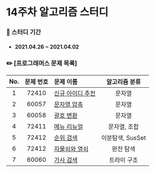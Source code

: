 # 14주차 알고리즘 스터디

### 📖 스터디 기간
- #### 2021.04.26 ~ 2021.04.02


### ✏️ [프로그래머스 문제 목록]
|No.|문제 번호|문제 이름|알고리즘 분류|
|:---:|:---:|:---|:---:| 
|1|72410|[신규 아이디 추천](https://programmers.co.kr/learn/courses/30/lessons/72410)|문자열| 
|2|60057|[문자열 압축](https://programmers.co.kr/learn/courses/30/lessons/60057)|문자열| 
|3|60058|[괄호 변환](https://programmers.co.kr/learn/courses/30/lessons/60058)|문자열|
|4|72411|[메뉴 리뉴얼](https://programmers.co.kr/learn/courses/30/lessons/72411)|문자열, 조합|
|5|72412|[순위 검색](https://programmers.co.kr/learn/courses/30/lessons/72412)|이분탐색, SusSet|
|6|72412|[자물쇠와 열쇠](https://programmers.co.kr/learn/courses/30/lessons/60059)|완전 탐색| 
|7|60060|[가사 검색](https://programmers.co.kr/learn/courses/30/lessons/60060)|트라이 구조|
